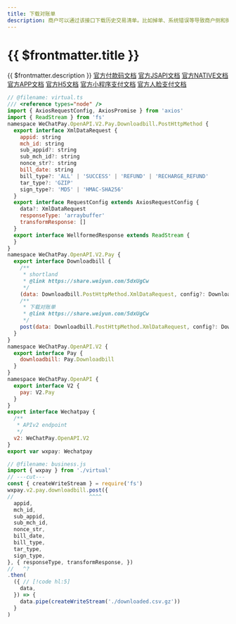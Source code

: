 ```yaml
---
title: 下载对账单
description: 商户可以通过该接口下载历史交易清单。比如掉单、系统错误等导致商户侧和微信侧数据不一致，通过对账单核对后可校正支付状态。
---
```


# {{ $frontmatter.title }}

{{ $frontmatter.description }} [官方付款码文档](https://pay.weixin.qq.com/wiki/doc/api/micropay.php?chapter=9_6) [官方JSAPI文档](https://pay.weixin.qq.com/wiki/doc/api/jsapi.php?chapter=9_6) [官方NATIVE文档](https://pay.weixin.qq.com/wiki/doc/api/native.php?chapter=9_6) [官方APP文档](https://pay.weixin.qq.com/wiki/doc/api/app/app.php?chapter=9_6&index=8) [官方H5文档](https://pay.weixin.qq.com/wiki/doc/api/H5.php?chapter=9_6&index=6) [官方小程序支付文档](https://pay.weixin.qq.com/wiki/doc/api/wxa/wxa_api.php?chapter=9_6) [官方人脸支付文档](https://share.weiyun.com/5dxUgCw)

```js twoslash
// @filename: virtual.ts
/// <reference types="node" />
import { AxiosRequestConfig, AxiosPromise } from 'axios'
import { ReadStream } from 'fs'
namespace WeChatPay.OpenAPI.V2.Pay.Downloadbill.PostHttpMethod {
  export interface XmlDataRequest {
    appid: string
    mch_id: string
    sub_appid?: string
    sub_mch_id?: string
    nonce_str?: string
    bill_date: string
    bill_type?: 'ALL' | 'SUCCESS' | 'REFUND' | 'RECHARGE_REFUND'
    tar_type?: 'GZIP'
    sign_type?: 'MD5' | 'HMAC-SHA256'
  }
  export interface RequestConfig extends AxiosRequestConfig {
    data?: XmlDataRequest
    responseType: 'arraybuffer'
    transformResponse: []
  }
  export interface WellformedResponse extends ReadStream {
  }
}
namespace WeChatPay.OpenAPI.V2.Pay {
  export interface Downloadbill {
    /**
     * shortland
     * @link https://share.weiyun.com/5dxUgCw
     */
    (data: Downloadbill.PostHttpMethod.XmlDataRequest, config?: Downloadbill.PostHttpMethod.RequestConfig): AxiosPromise<Downloadbill.PostHttpMethod.WellformedResponse>
    /**
     * 下载对账单
     * @link https://share.weiyun.com/5dxUgCw
     */
    post(data: Downloadbill.PostHttpMethod.XmlDataRequest, config?: Downloadbill.PostHttpMethod.RequestConfig): AxiosPromise<Downloadbill.PostHttpMethod.WellformedResponse>
  }
}
namespace WeChatPay.OpenAPI.V2 {
  export interface Pay {
    downloadbill: Pay.Downloadbill
  }
}
namespace WeChatPay.OpenAPI {
  export interface V2 {
    pay: V2.Pay
  }
}
export interface Wechatpay {
  /**
   * APIv2 endpoint
   */
  v2: WeChatPay.OpenAPI.V2
}
export var wxpay: Wechatpay

// @filename: business.js
import { wxpay } from './virtual'
// ---cut---
const { createWriteStream } = require('fs')
wxpay.v2.pay.downloadbill.post({
//                        ^^^^
  appid,
  mch_id,
  sub_appid,
  sub_mch_id,
  nonce_str,
  bill_date,
  bill_type,
  tar_type,
  sign_type,
}, { responseType, transformResponse, })
//   ^?
.then(
  ({ // [!code hl:5]
    data,
  }) => {
    data.pipe(createWriteStream('./downloaded.csv.gz'))
  }
)
```
